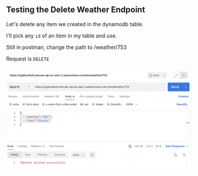 ## Testing the Delete Weather Endpoint
Let's delete any item we created in the dynamodb table.

I'll pick any `id` of an item in my table and use.

Still in postman, change the path to /weather/753


Request is `DELETE`


![alt text](https://raw.githubusercontent.com/EducloudHQ/rest_with_sam_typescript/master/assets/delete_weather.png)